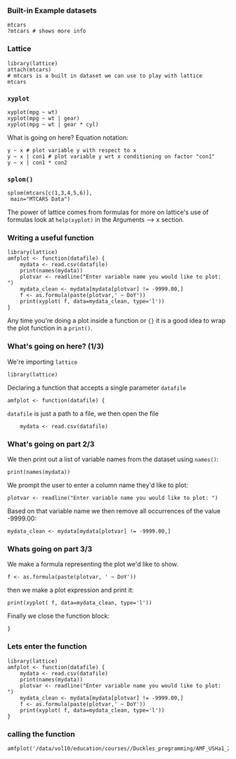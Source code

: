 ### Built-in Example datasets
 
    mtcars
    ?mtcars # shows more info

### Lattice 

    library(lattice)
    attach(mtcars)
    # mtcars is a built in dataset we can use to play with lattice
    mtcars

### `xyplot`
    
    xyplot(mpg ~ wt)
    xyplot(mpg ~ wt | gear)
    xyplot(mpg ~ wt | gear * cyl)

What is going on here?  Equation notation:
    
    y ~ x # plot variable y with respect to x
    y ~ x | con1 # plot variable y wrt x conditioning on factor "con1"
    y ~ x | con1 * con2 

### `splom()`

    splom(mtcars[c(1,3,4,5,6)], 
     main="MTCARS Data")

The power of lattice comes from formulas for more on lattice's use of formulas look at `help(xyplot)` in the Arguments --> x section.

### Writing a useful function

    library(lattice)
    amfplot <- function(datafile) {
        mydata <- read.csv(datafile)
        print(names(mydata))
        plotvar <- readline("Enter variable name you would like to plot: ")
        mydata_clean <- mydata[mydata[plotvar] != -9999.00,]
        f <- as.formula(paste(plotvar,' ~ DoY'))
        print(xyplot( f, data=mydata_clean, type='l'))
    }

Any time you're doing a plot inside a function or `{}` it is a good idea to wrap the plot function in a `print()`.

### What's going on here? (1/3)
We're importing `lattice`

    library(lattice)

Declaring a function that accepts a single parameter `datafile`

    amfplot <- function(datafile) {

`datafile` is just a path to a file, we then open the file

        mydata <- read.csv(datafile)

### What's going on part 2/3

We then print out a list of variable names from the dataset using `names()`:

    print(names(mydata))

We prompt the user to enter a column name they'd like to plot:

    plotvar <- readline("Enter variable name you would like to plot: ")

Based on that variable name we then remove all occurrences of the value -9999.00:

    mydata_clean <- mydata[mydata[plotvar] != -9999.00,]

### Whats going on part 3/3

We make a formula representing the plot we'd like to show.

    f <- as.formula(paste(plotvar, ' ~ DoY'))

then we make a plot expression and print it:

    print(xyplot( f, data=mydata_clean, type='l'))

Finally we close the function block:
    
    }


### Lets enter the function

    library(lattice)
    amfplot <- function(datafile) {
        mydata <- read.csv(datafile)
        print(names(mydata))
        plotvar <- readline("Enter variable name you would like to plot: ")
        mydata_clean <- mydata[mydata[plotvar] != -9999.00,]
        f <- as.formula(paste(plotvar,' ~ DoY'))
        print(xyplot( f, data=mydata_clean, type='l'))
    }


### calling the function

    amfplot('/data/vol10/education/courses//Duckles_programming/AMF_USHa1_2003_L4_h_V002.txt')


